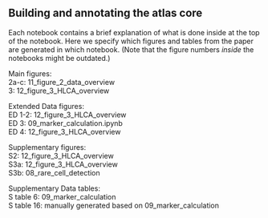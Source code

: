 ## Building and annotating the atlas core
Each notebook contains a brief explanation of what is done inside at the top of the notebook. Here we specify which figures and tables from the paper are generated in which notebook. (Note that the figure numbers *inside* the notebooks might be outdated.)<br>

Main figures:<br>
2a-c: 11_figure_2_data_overview<br>
3: 12_figure_3_HLCA_overview<br>

Extended Data figures:<br>
ED 1-2: 12_figure_3_HLCA_overview<br>
ED 3: 09_marker_calculation.ipynb<br>
ED 4: 12_figure_3_HLCA_overview<br>

Supplementary figures:<br>
S2: 12_figure_3_HLCA_overview<br>
S3a: 12_figure_3_HLCA_overview<br>
S3b: 08_rare_cell_detection<br>

Supplementary Data tables:<br>
S table 6: 09_marker_calculation<br>
S table 16: manually generated based on 09_marker_calculation<br>